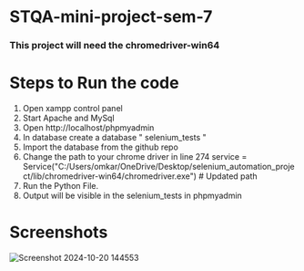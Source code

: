 # STQA-mini-project-sem-7

### This project will need the chromedriver-win64

# Steps to Run the code 
1. Open xampp control panel
2. Start Apache and MySql
3. Open http://localhost/phpmyadmin
4. In database create a database " selenium_tests "
5. Import the database from the github repo
6. Change the path to your chrome driver in line 274 service = Service("C:/Users/omkar/OneDrive/Desktop/selenium_automation_project/lib/chromedriver-win64/chromedriver.exe")  # Updated path
7. Run the Python File.
8. Output will be visible in the selenium_tests in phpmyadmin

# Screenshots   
![Screenshot 2024-10-20 144553](https://github.com/user-attachments/assets/240e4f1d-4afe-497f-8792-e037fce1eb92)
